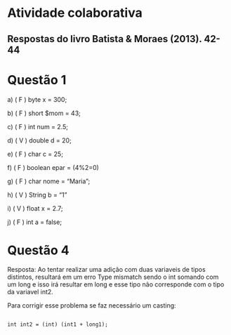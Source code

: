 # Atividade colaborativa

## Respostas do livro Batista & Moraes (2013).  42-44

# Questão 1

a) ( F ) byte x = 300;

b) ( F ) short $mom = 43;

c) ( F ) int num = 2.5;

d) ( V ) double d = 20;

e) ( F ) char c = 25;

f) ( F ) boolean epar = (4%2=0)

g) ( F ) char nome = “Maria”;

h) ( V ) String b = “1”

i) ( V ) float x = 2.7;

j) ( F ) int a = false;

# Questão 4

Resposta: Ao tentar realizar uma adição com duas variaveis de tipos distintos, resultará em um erro Type mismatch sendo o int somando com um long e isso irá resultar em long e esse tipo não corresponde com o tipo da variavel int2.


Para corrigir esse problema se faz necessário um casting:
```

int int2 = (int) (int1 + long1);
```